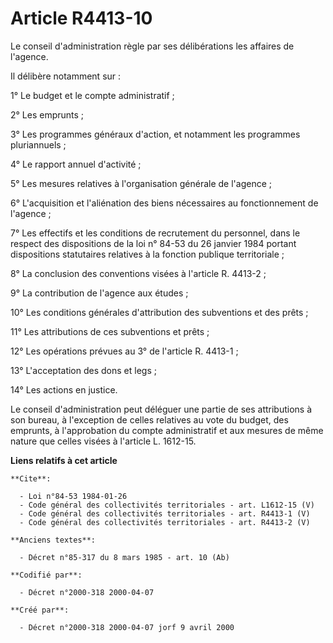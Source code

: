 # Article R4413-10

Le conseil d'administration règle par ses délibérations les affaires de l'agence.

Il délibère notamment sur :

1° Le budget et le compte administratif ;

2° Les emprunts ;

3° Les programmes généraux d'action, et notamment les programmes pluriannuels ;

4° Le rapport annuel d'activité ;

5° Les mesures relatives à l'organisation générale de l'agence ;

6° L'acquisition et l'aliénation des biens nécessaires au fonctionnement de l'agence ;

7° Les effectifs et les conditions de recrutement du personnel, dans le respect des dispositions de la loi n° 84-53 du 26
janvier 1984 portant dispositions statutaires relatives à la fonction publique territoriale ;

8° La conclusion des conventions visées à l'article R. 4413-2 ;

9° La contribution de l'agence aux études ;

10° Les conditions générales d'attribution des subventions et des prêts ;

11° Les attributions de ces subventions et prêts ;

12° Les opérations prévues au 3° de l'article R. 4413-1 ;

13° L'acceptation des dons et legs ;

14° Les actions en justice.

Le conseil d'administration peut déléguer une partie de ses attributions à son bureau, à l'exception de celles relatives au
vote du budget, des emprunts, à l'approbation du compte administratif et aux mesures de même nature que celles visées à
l'article L. 1612-15.

**Liens relatifs à cet article**

	**Cite**:

	  - Loi n°84-53 1984-01-26
	  - Code général des collectivités territoriales - art. L1612-15 (V)
	  - Code général des collectivités territoriales - art. R4413-1 (V)
	  - Code général des collectivités territoriales - art. R4413-2 (V)

	**Anciens textes**:

	  - Décret n°85-317 du 8 mars 1985 - art. 10 (Ab)

	**Codifié par**:

	  - Décret n°2000-318 2000-04-07

	**Créé par**:

	  - Décret n°2000-318 2000-04-07 jorf 9 avril 2000
